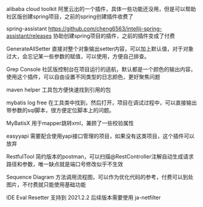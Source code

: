 alibaba cloud toolkit
阿里云出的一个插件，具体一些功能还没用，但是可以帮助社区版创建spring项目，之前的spring创建插件收费了

spring-assistant
https://github.com/cheng6563/intellij-spring-assistant/releases
协助创建spring项目的插件，之前的插件变成了付费

GenerateAllSetter
直接对整个对象输出setter内容，可以加上默认值，对于对象过大，会忘记某一些参数的赋值，可以使用，方便自己排查。

Grep Console
社区版控制台在项目运行的适航，默认都是一个颜色的输出内容，使用这个插件，可以自由设置不同类型的日志颜色，更好聚焦问题

maven helper
工具包方便快速找到引用的包

mybatis log free
在工具类中找到，然后打开，项目在调试过程中，可以直接输出带参数的sql脚本，很方便定位脚本上的问题。

MyBatisX
用于mapper跳转xml，兼顾了一些校验属性

easyyapi
需要配合使用yapi接口管理的项目，如果没有这类项目，这个插件可以放弃

RestfulTool
简约版本的postman，可以扫描@RestController注解自动生成请求路径和参数，唯一缺点就是端口号修改似乎不生效

Sequence Diagram
方法调用流程图，可以作为优化代码的参考，付费可以到处图片，不付费就只能使用基础功能


IDE Eval Resetter 
支持到 2021.2.2
后续版本需要使用 ja-netfilter
